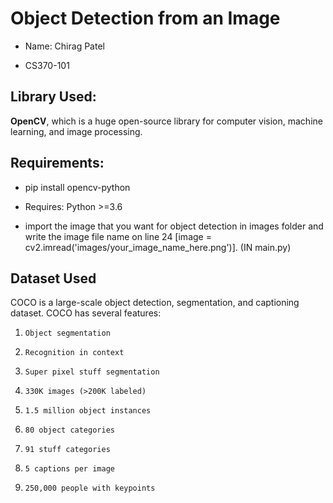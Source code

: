 # Object Detection from an Image

- Name: Chirag Patel

- CS370-101

## Library Used: 
**OpenCV**, which is a huge open-source library for computer vision, machine learning, and image processing.

## Requirements:

- pip install opencv-python

- Requires: Python >=3.6

- import the image that you want for object detection in images folder and write the image file name on line 24 [image = cv2.imread('images/your_image_name_here.png')]. (IN main.py)

## Dataset Used
COCO is a large-scale object detection, segmentation, and captioning dataset. COCO has several features:

1. `Object segmentation`

2. `Recognition in context`

3. `Super pixel stuff segmentation`

4. `330K images (>200K labeled)`

5. `1.5 million object instances`

6. `80 object categories`

7. `91 stuff categories`

8. `5 captions per image`

9. `250,000 people with keypoints`
